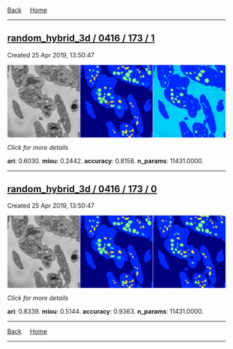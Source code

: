 
[Back](..)&nbsp;&nbsp;&nbsp;&nbsp;&nbsp;[Home](https://leapmanlab.github.io/snapshots)

---

<div class="summary"><a href="1"><h2>random_hybrid_3d / 0416 / 173 / 1</h2></a><p>Created 25 Apr 2019, 13:50:47
</p><a href="1"><img src="1/media/summary.png" align="center"></a><p>
<i>Click for more details</i>
</p></div>

**ari**: 0.6030. **miou**: 0.2442. **accuracy**: 0.8158. **n_params**: 11431.0000. 

---

<div class="summary"><a href="0"><h2>random_hybrid_3d / 0416 / 173 / 0</h2></a><p>Created 25 Apr 2019, 13:50:47
</p><a href="0"><img src="0/media/summary.png" align="center"></a><p>
<i>Click for more details</i>
</p></div>

**ari**: 0.8339. **miou**: 0.5144. **accuracy**: 0.9363. **n_params**: 11431.0000. 

---

[Back](..)&nbsp;&nbsp;&nbsp;&nbsp;&nbsp;[Home](https://leapmanlab.github.io/snapshots)

---